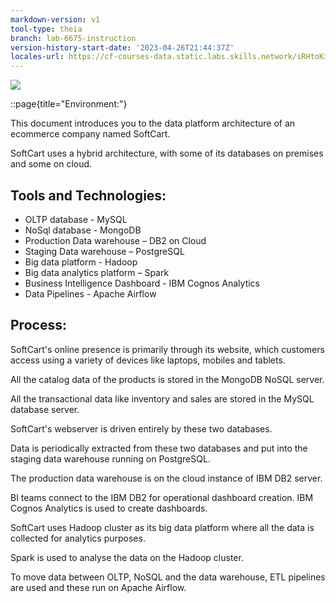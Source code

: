```yaml
---
markdown-version: v1
tool-type: theia
branch: lab-6675-instruction
version-history-start-date: '2023-04-26T21:44:37Z'
locales-url: https://cf-courses-data.static.labs.skills.network/sRHtoKidgvd4ncNwWKUZrw/Data%20Platform%20Architecture-v1-locales.json
---
```

![](https://cf-courses-data.s3.us.cloud-object-storage.appdomain.cloud/IBM-DB0321EN-SkillsNetwork/Readings/data_platform_architecture.png)

::page{title="Environment:"}

This document introduces you to the data platform architecture of an ecommerce company named SoftCart.

SoftCart uses a hybrid architecture, with some of its databases on premises and some on cloud.

## Tools and Technologies:

- OLTP database - MySQL
- NoSql database - MongoDB
- Production Data warehouse – DB2 on Cloud
- Staging Data warehouse – PostgreSQL
- Big data platform - Hadoop
- Big data analytics platform – Spark
- Business Intelligence Dashboard - IBM Cognos Analytics
- Data Pipelines -  Apache Airflow

## Process:

SoftCart\'s online presence is primarily through its website, which customers access using a variety of devices like laptops, mobiles and tablets.

All the catalog data of the products is stored in the MongoDB NoSQL server.

All the transactional data like inventory and sales are stored in the MySQL database server.

SoftCart\'s webserver is driven entirely by these two databases.

Data is periodically extracted from these two databases and put into the staging data warehouse running on PostgreSQL.

The production data warehouse is on the cloud instance of IBM DB2 server.

BI teams connect to the IBM DB2 for operational dashboard creation. IBM Cognos Analytics is used to create dashboards.

SoftCart uses Hadoop cluster as its big data platform where all the data is collected for analytics purposes.

Spark is used to analyse the data on the Hadoop cluster.

To move data between OLTP, NoSQL and the data warehouse, ETL pipelines are used and these run on Apache Airflow.

